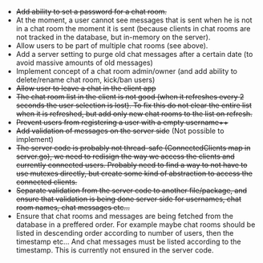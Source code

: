 - ~~Add ability to set a password for a chat room.~~
- At the moment, a user cannot see messages that is sent when he is not in a chat room the moment it is sent (because clients in chat rooms are not tracked in the database, but in-memory on the server).
- Allow users to be part of multiple chat rooms (see above).
- Add a server setting to purge old chat messages after a certain date (to avoid massive amounts of old messages)
- Implement concept of a chat room admin/owner (and add ability to delete/rename chat room, kick/ban users)
- ~~Allow user to leave a chat in the client app~~
- ~~The chat room list in the client is not good (when it refreshes every 2 seconds the user selection is lost). To fix this do not clear the entire list when it is refreshed, but add only new chat rooms to the list on refresh.~~
- ~~Prevent users from registering a user with a empty username++~~
- ~~Add validation of messages on the server side~~ (Not possible to implement)
- ~~The server code is probably not thread-safe (ConnectedClients map in server.go), we need to redisign the way we access the clients and currently connected users. Probably need to find a way to not have to use mutexes directly, but create some kind of abstraction to access the connected clients.~~
- ~~Separate validation from the server code to another file/package, and ensure that validation is being done server side for usernames, chat room names, chat messages etc...~~
- Ensure that chat rooms and messages are being fetched from the database in a preffered order. For example maybe chat rooms should be listed in descending order according to number of users, then the timestamp etc... And chat messages must be listed according to the timestamp. This is currently not ensured in the server code.
